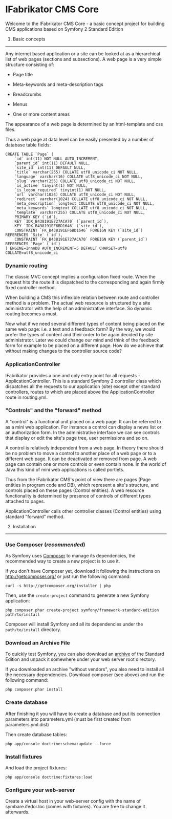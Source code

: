 IFabrikator CMS Core
========================

Welcome to the IFabrikator CMS Core - a basic concept project for
building CMS applications based on Symfony 2 Standard Edition


1) Basic concepts
----------------------------------

Any internet based application or a site can be looked at as a hierarchical list of
web pages (sections and subsections). A web page is a very simple structure consisting of:

  * Page title

  * Meta-keywords and meta-description tags

  * Breadcrumbs

  * Menus

  * One or more content areas

The appearance  of a web page is determined by an html-template and css files.

Thus a web page at data level can be easily presented by a number of database
table fields:

    CREATE TABLE `Page` (
        `id` int(11) NOT NULL AUTO_INCREMENT,
        `parent_id` int(11) DEFAULT NULL,
        `site_id` int(11) DEFAULT NULL,
        `title` varchar(255) COLLATE utf8_unicode_ci NOT NULL,
        `language` varchar(16) COLLATE utf8_unicode_ci NOT NULL,
        `slug` varchar(255) COLLATE utf8_unicode_ci NOT NULL,
        `is_active` tinyint(1) NOT NULL,
        `is_logon_required` tinyint(1) NOT NULL,
        `url` varchar(1024) COLLATE utf8_unicode_ci NOT NULL,
        `redirect` varchar(1024) COLLATE utf8_unicode_ci NOT NULL,
        `meta_description` longtext COLLATE utf8_unicode_ci NOT NULL,
        `meta_keywords` longtext COLLATE utf8_unicode_ci NOT NULL,
        `template` varchar(255) COLLATE utf8_unicode_ci NOT NULL,
        PRIMARY KEY (`id`),
        KEY `IDX_B438191E727ACA70` (`parent_id`),
        KEY `IDX_B438191EF6BD1646` (`site_id`),
        CONSTRAINT `FK_B438191EF6BD1646` FOREIGN KEY (`site_id`) REFERENCES `Site` (`id`),
        CONSTRAINT `FK_B438191E727ACA70` FOREIGN KEY (`parent_id`) REFERENCES `Page` (`id`)
    ) ENGINE=InnoDB AUTO_INCREMENT=5 DEFAULT CHARSET=utf8 COLLATE=utf8_unicode_ci


### Dynamic routing

The classic MVC concept implies a configuration fixed route. When the request hits the route it is dispatched
to the corresponding and again firmly fixed controller method.

When building a CMS this inflexible relation between route and controller method is a problem.
The actual web resource is structured by a site administrator with the help of
an administrative interface. So dynamic routing becomes a must.

Now what if we need several different types of content being placed on the same web page:
i.e. a text and a feedback form? By the way, we would prefer the types of content and their
order to be again decided by site administrator. Later we could change our mind and think of
the feedback form for example to be placed on a different page. How do we achieve that without
making changes to the controller source code?

### ApplicationController

IFabrikator provides a one and only entry point for all requests - ApplicationController.
This is a standard Symfony 2 controller class which dispatches all the requests to our
application (site) except other standard controllers, routes to which are placed above
the ApplicationController route in routing.yml.

### "Controls" and the "forward" method

A "control" is a functional unit placed on a web page. It can be referred to as a mini web
application. For instance a control can display a news list or an authorization form.
In the administrative interface we can see controls that display or edit the site's
page tree, user permissions and so on.

A control is relatively independent from a web page. In theory there should be no
problem to move a control to another place of a web page or to a different web page.
It can be deactivated or removed from page. A web page can contain one or more controls or
even contain none. In the world of Java this kind of mini web applications is called
portlets.

Thus from the IFabrikator CMS's point of view there are pages (Page entities in program code and DB),
which represent a site's structure, and controls placed on these pages (Control entities). A web resource
functionality is determined by presence of controls of different types attached to pages.


ApplicationController calls other controller classes (Control entities) using standard "forward"
method.



2) Installation
-------------------------------------

### Use Composer (*recommended*)

As Symfony uses [Composer][2] to manage its dependencies, the recommended way
to create a new project is to use it.

If you don't have Composer yet, download it following the instructions on
http://getcomposer.org/ or just run the following command:

    curl -s http://getcomposer.org/installer | php

Then, use the `create-project` command to generate a new Symfony application:

    php composer.phar create-project symfony/framework-standard-edition path/to/install

Composer will install Symfony and all its dependencies under the
`path/to/install` directory.

### Download an Archive File

To quickly test Symfony, you can also download an [archive][3] of the Standard
Edition and unpack it somewhere under your web server root directory.

If you downloaded an archive "without vendors", you also need to install all
the necessary dependencies. Download composer (see above) and run the
following command:

    php composer.phar install

### Create database

After finishing it you will have to create a database and put its connection parameters into parameters.yml
(must be first created from parameters.yml.dist)

Then create database tables:

    php app/console doctrine:schema:update --force


### Install fixtures

And load the project fixtures:

    php app/console doctrine:fixtures:load


### Configure your web-server

Create a virtual host in your web-server config with the name of symbare.ifedor.loc (comes with fixtures). You
are free to change it afterwards.


[1]:  http://symfony.com/doc/2.3/book/installation.html
[2]:  http://getcomposer.org/
[3]:  http://symfony.com/download
